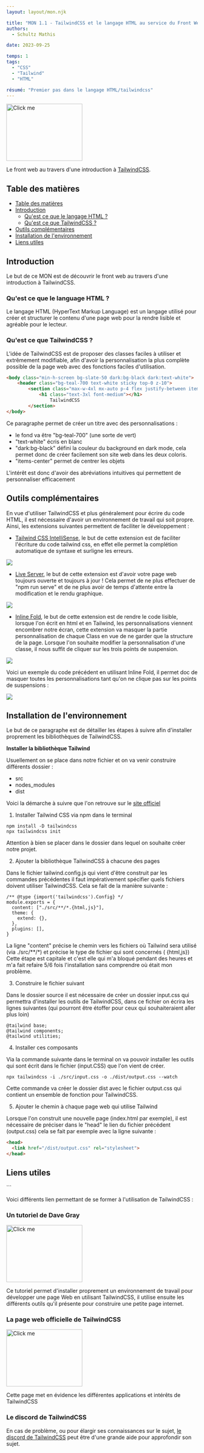 ```yaml
---
layout: layout/mon.njk

title: "MON 1.1 - TailwindCSS et le langage HTML au service du Front Web"
authors:
  - Schultz Mathis

date: 2023-09-25

temps: 1
tags:
  - "CSS"
  - "Tailwind"
  - "HTML"

résumé: "Premier pas dans le langage HTML/tailwindcss"
---
```


<a href="https://tailwindcss.com/" target="_blank">
        <img src="logo_tailwindcss.png" rounded-full alt="Click me" width="200" height="150">
    </a>

Le front web au travers d'une introduction à [TailwindCSS](https://tailwindcss.com/).

<h2 id="toc"> Table des matières </h2>

- [Table des matières](#toc)
- [Introduction](#h1)
  - [Qu'est ce que le langage HTML ?](#h1-1)
  - [Qu'est ce que TailwindCSS ?](#h1-2)
- [Outils complémentaires](#h2)
- [Installation de l'environnement](#h3)
- [Liens utiles](#liens)

<h2 id="h1"> Introduction </h2>

Le but de ce MON est de découvrir le front web au travers d'une introduction à TailwindCSS.

<h3 id="h1-1"> Qu'est ce que le language HTML ? </h3>

Le langage HTML (HyperText Markup Language) est un langage utilisé pour créer et structurer le contenu d'une page web pour la rendre lisible et agréable pour le lecteur.

<h3 id="h1-2"> Qu'est ce que TailwindCSS ? </h3>

L'idée de TailwindCSS est de proposer des classes faciles à utiliser et extrêmement modifiable, afin d'avoir la personnalisation la plus complète possible de la page web avec des fonctions faciles d'utilisation.

```html
<body class="min-h-screen bg-slate-50 dark:bg-black dark:text-white">
    <header class="bg-teal-700 text-white sticky top-0 z-10">
        <section class="max-w-4xl mx-auto p-4 flex justify-between items-center">
            <h1 class="text-3xl font-medium"></h1>
                TailwindCSS
        </section>
</body>
```

Ce paragraphe permet de créer un titre avec des personnalisations :

- le fond va être "bg-teal-700" (une sorte de vert)
- "text-white" écris en blanc
- "dark:bg-black" défini la couleur du background en dark mode, cela permet donc de créer facilement son site web dans les deux coloris.
- "items-center" permet de centrer les objets

L'intérêt est donc d'avoir des abréviations intuitives qui permettent de personnaliser efficacement

<h2 id="h2"> Outils complémentaires </h2>

En vue d'utiliser TailwindCSS et plus généralement pour écrire du code HTML, il est nécessaire d'avoir un environnement de travail qui soit propre. Ainsi, les extensions suivantes permettent de faciliter le développement :

- [Tailwind CSS IntelliSense](https://code.visualstudio.com/docs/editor/intellisense), le but de cette extension est de faciliter l'écriture du code tailwind css, en effet elle permet la complétion automatique de syntaxe et surligne les erreurs.

<img src="tailwind.png">

- [Live Server](https://marketplace.visualstudio.com/items?itemName=ritwickdey.LiveServer), le but de cette extension est d'avoir votre page web toujours ouverte et toujours à jour ! Cela permet de ne plus effectuer de "npm run serve" et de ne plus avoir de temps d'attente entre la modification et le rendu graphique.

<img src="live_server.png">

- [Inline Fold](https://marketplace.visualstudio.com/items?itemName=moalamri.inline-fold), le but de cette extension est de rendre le code lisible, lorsque l'on écrit en html et en Tailwind, les personnalisations viennent encombrer notre écran, cette extension va masquer la partie personnalisation de chaque Class en vue de ne garder que la structure de la page. Lorsque l'on souhaite modifier la personnalisation d'une classe, il nous suffit de cliquer sur les trois points de suspension.

<img src="Inline_fold.png">

Voici un exemple du code précédent en utilisant Inline Fold, il permet doc de masquer toutes les personnalisations tant qu'on ne clique pas sur les points de suspensions :

<img src="inline_exemple.png">

<h2 id="h3"> Installation de l'environnement </h2>

Le but de ce paragraphe est de détailler les étapes à suivre afin d'installer proprement les bibliothèques de TailwindCSS.

**Installer la bibliothèque Tailwind**

Usuellement on se place dans notre fichier et on va venir construire différents dossier :
- src
- nodes_modules
- dist

Voici la démarche à suivre que l'on retrouve sur le [site officiel](https://tailwindcss.com/docs/installation)

1. Installer Tailwind CSS via npm dans le terminal

```
npm install -D tailwindcss
npx tailwindcss init
```

Attention à bien se placer dans le dossier dans lequel on souhaite créer notre projet.

2. Ajouter la bibliothèque TailwindCSS à chacune des pages

Dans le fichier tailwind.config.js qui vient d'être construit par les commandes précédentes il faut impérativement spécifier quels fichiers doivent utiliser TailwindCSS. Cela se fait de la manière suivante :

```
/** @type {import('tailwindcss').Config} */
module.exports = {
  content: ["./src/**/*.{html,js}"],
  theme: {
    extend: {},
  },
  plugins: [],
}
```
La ligne "content" précise le chemin vers les fichiers où Tailwind sera utilisé (via ./src/**/*) et précise le type de fichier qui sont concernés ( {html,js})
Cette étape est capitale et c'est elle qui m'a bloqué pendant des heures et m'a fait refaire 5/6 fois l'installation sans comprendre où était mon problème.

3. Construire le fichier suivant

Dans le dossier source il est nécessaire de créer un dossier input.css qui permettra d'installer les outils de TailwindCSS, dans ce fichier on écrira les lignes suivantes (qui pourront être étoffer pour ceux qui souhaiteraient aller plus loin)

```
@tailwind base;
@tailwind components;
@tailwind utilities;
```

4. Installer ces composants

Via la commande suivante dans le terminal on va pouvoir installer les outils qui sont écrit dans le fichier (input.CSS) que l'on vient de créer.

```
npx tailwindcss -i ./src/input.css -o ./dist/output.css --watch
```

Cette commande va créer le dossier dist avec le fichier output.css qui contient un ensemble de fonction pour TailwindCSS.

5. Ajouter le chemin à chaque page web qui utilise Tailwind

Lorsque l'on construit une nouvelle page (index.html par exemple), il est nécessaire de préciser dans le "head" le lien du fichier précédent (output.css) cela se fait par exemple avec la ligne suivante :

```html
<head>
  <link href="/dist/output.css" rel="stylesheet">
</head>
```
<h2 id="liens"> Liens utiles </h2>
```

Voici différents lien permettant de se former à l'utilisation de TailwindCSS :

### Un tutoriel de Dave Gray

<a href="//www.youtube.com/watch?v=lCxcTsOHrjo" target="_blank">
        <img src="video.png" rounded-full alt="Click me" width="200" height="150">
    </a>

Ce tutoriel permet d'installer proprement un environnement de travail pour développer une page Web en utilisant TailwindCSS, il utilise ensuite les différents outils qu'il présente pour construire une petite page internet.

### La page web officielle de TailwindCSS

<a href="https://tailwindcss.com/" target="_blank">
        <img src="logo_tailwindcss.png" rounded-full alt="Click me" width="200" height="150">
    </a>

Cette page met en évidence les différentes applications et intérêts de TailwindCSS

### Le discord de TailwindCSS

En cas de problème, ou pour élargir ses connaissances sur le sujet, [le discord de TailwindCSS](https://discord.gg/7NF8GNe) peut être d'une grande aide pour approfondir son sujet.
